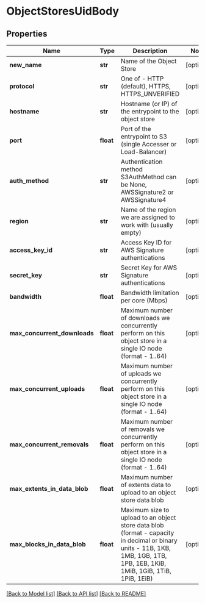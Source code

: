 # ObjectStoresUidBody

## Properties
Name | Type | Description | Notes
------------ | ------------- | ------------- | -------------
**new_name** | **str** | Name of the Object Store | [optional] 
**protocol** | **str** | One of - HTTP (default), HTTPS, HTTPS_UNVERIFIED | [optional] 
**hostname** | **str** | Hostname (or IP) of the entrypoint to the object store | [optional] 
**port** | **float** | Port of the entrypoint to S3 (single Accesser or Load-Balancer) | [optional] 
**auth_method** | **str** | Authentication method S3AuthMethod can be None, AWSSignature2 or AWSSignature4 | [optional] 
**region** | **str** | Name of the region we are assigned to work with (usually empty) | [optional] 
**access_key_id** | **str** | Access Key ID for AWS Signature authentications | [optional] 
**secret_key** | **str** | Secret Key for AWS Signature authentications | [optional] 
**bandwidth** | **float** | Bandwidth limitation per core (Mbps) | [optional] 
**max_concurrent_downloads** | **float** | Maximum number of downloads we concurrently perform on this object store in a single IO node (format - 1..64) | [optional] 
**max_concurrent_uploads** | **float** | Maximum number of uploads we concurrently perform on this object store in a single IO node (format - 1..64) | [optional] 
**max_concurrent_removals** | **float** | Maximum number of removals we concurrently perform on this object store in a single IO node (format -  1..64) | [optional] 
**max_extents_in_data_blob** | **float** | Maximum number of extents data to upload to an object store data blob | [optional] 
**max_blocks_in_data_blob** | **float** | Maximum size to upload to an object store data blob (format - capacity in decimal or binary units - 11B, 1KB, 1MB, 1GB, 1TB, 1PB, 1EB, 1KiB, 1MiB, 1GiB, 1TiB, 1PiB, 1EiB) | [optional] 

[[Back to Model list]](../README.md#documentation-for-models) [[Back to API list]](../README.md#documentation-for-api-endpoints) [[Back to README]](../README.md)

